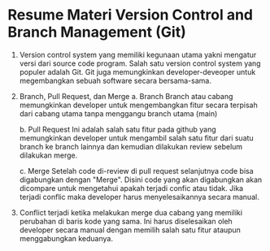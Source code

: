 # Resume Materi Version Control and Branch Management (Git)

1. Version control system yang memiliki kegunaan utama yakni mengatur versi dari source code program. Salah satu version control system yang populer adalah Git. Git juga memungkinkan developer-deveoper untuk megembangkan sebuah software secara bersama-sama.

2. Branch, Pull Request, dan Merge
	a. Branch
	   Branch atau cabang memungkinkan developer untuk mengembangkan fitur secara terpisah dari cabang utama tanpa menggangu branch utama (main)

	b. Pull Request
	   Ini adalah salah satu fitur pada github yang memungkinkan developer untuk mengambil salah satu fitur dari suatu branch ke branch lainnya dan kemudian dilakukan review sebelum dilakukan merge.

	c. Merge
	   Setelah code di-review di pull request selanjutnya code bisa digabungkan dengan "Merge". Disini code yang akan digabungkan akan dicompare untuk mengetahui apakah terjadi confic atau tidak. Jika terjadi conflic maka developer harus menyelesaikannya secara manual.

3. Conflict terjadi ketika melakukan merge dua cabang yang memiliki perubahan di baris kode yang sama. Ini harus diselesaikan oleh developer secara manual dengan memilih salah satu fitur ataupun menggabungkan keduanya.
	   

